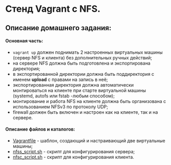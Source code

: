 # Стенд Vagrant с NFS.
## Описание домашнего задания:
#### Основная часть:
- `vagrant up` должен поднимать 2 настроенных виртуальных машины (сервер NFS и клиента) без дополнительных ручных действий;
- на сервере NFS должна быть подготовлена и экспортирована директория;
- в экспортированной директории должна быть поддиректория с именем __upload__ с правами на запись в неё;
- экспортированная директория должна автоматически монтироваться на клиенте при старте виртуальной машины (systemd, autofs или fstab -любым способом);
- монтирование и работа NFS на клиенте должна быть организована с использованием NFSv3 по протоколу UDP;
- firewall должен быть включен и настроен как на клиенте, так и на сервере.

#### Описание файлов и каталогов:
- [Vagrantfile](https://github.com/shulgazavr/nfs/blob/main/Vagrantfile) - шаблон, создающий и настраивающий две виртуальные машины;
- [nfss_script.sh](https://github.com/shulgazavr/nfs/blob/main/nfss_script.sh) - скрипт для конфигурирования сервера;
- [nfsc_script.sh](https://github.com/shulgazavr/nfs/blob/main/nfsc_script.sh) - скрипт для конфигурирования клиента.
